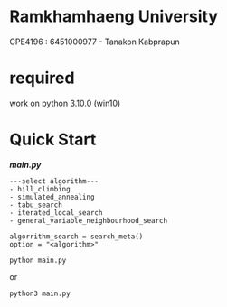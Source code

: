 # Ramkhamhaeng University
CPE4196 : 6451000977 - Tanakon Kabprapun

# required
work on python 3.10.0 (win10)

# Quick Start
***main.py***
```
---select algorithm---
- hill_climbing
- simulated_annealing
- tabu_search
- iterated_local_search
- general_variable_neighbourhood_search

algorrithm_search = search_meta()
option = "<algorithm>"
```
  
```
python main.py
```
or
```
python3 main.py
```
